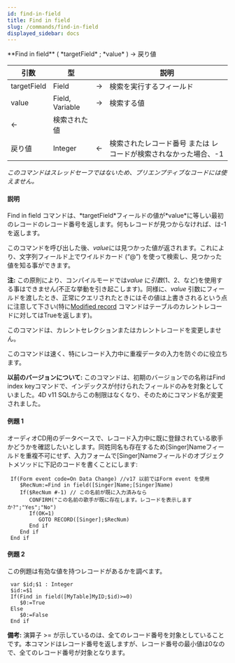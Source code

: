 ```yaml
---
id: find-in-field
title: Find in field
slug: /commands/find-in-field
displayed_sidebar: docs
---
```


<!--REF #_command_.Find in field.Syntax-->**Find in field** ( *targetField* ; *value* ) -> 戻り値<!-- END REF-->
<!--REF #_command_.Find in field.Params-->
| 引数 | 型 |  | 説明 |
| --- | --- | --- | --- |
| targetField | Field | &#8594;  | 検索を実行するフィールド |
| value | Field, Variable | &#8594;  | 検索する値 |
| &#8592; | 検索された値 |
| 戻り値 | Integer | &#8592; | 検索されたレコード番号 または レコードが検索されなかった場合、-1 |

<!-- END REF-->

*このコマンドはスレッドセーフではないため、プリエンプティブなコードには使えません。*


#### 説明 

<!--REF #_command_.Find in field.Summary-->Find in field コマンドは、*targetField*フィールドの値が*value*に等しい最初のレコードのレコード番号を返します。<!-- END REF-->何もレコードが見つからなければ、は-1を返します。

このコマンドを呼び出した後、*value*には見つかった値が返されます。これにより、文字列フィールド上でワイルドカード (“@”) を使って検索し、見つかった値を知る事ができます。

**注:** この原則により、コンパイルモードでは*value* に*引数*($1、$2、など)を使用する事はできません(不正な挙動を引き起こします)。同様に、*value* 引数にフィールドを渡したとき、正常にクエリされたときにはその値は上書きされるという点に注意して下さい(特に[Modified record](modified-record.md) コマンドはテーブルのカレントレコードに対してはTrueを返します)。

このコマンドは、カレントセレクションまたはカレントレコードを変更しません。

このコマンドは速く、特にレコード入力中に重複データの入力を防ぐのに役立ちます。

**以前のバージョンについて:** このコマンドは、初期のバージョンでの名称はFind index keyコマンドで、インデックスが付けられたフィールドのみを対象としていました。4D v11 SQLからこの制限はなくなり、そのためにコマンド名が変更されました。

#### 例題 1 

オーディオCD用のデータベースで、レコード入力中に既に登録されている歌手かどうかを確認したいとします。同姓同名も存在するため\[Singer\]Nameフィールドを重複不可にせず、入力フォームで\[Singer\]Nameフィールドのオブジェクトメソッドに下記のコードを書くことにします:

```4d
 If(Form event code=On Data Change) //v17 以前ではForm event を使用
    $RecNum:=Find in field([Singer]Name;[Singer]Name)
    If($RecNum #-1) // この名前が既に入力済みなら
       CONFIRM("この名前の歌手が既に存在します。レコードを表示しますか?";"Yes";"No")
       If(OK=1)
          GOTO RECORD([Singer];$RecNum)
       End if
    End if
 End if
```

#### 例題 2 

この例題は有効な値を持つレコードがあるかを調べます。  
  
```4d
 var $id;$1 : Integer
 $id:=$1
 If(Find in field([MyTable]MyID;$id)>=0)
    $0:=True
 Else
    $0:=False
 End if
```

  
**備考:** 演算子 >= が示しているのは、全てのレコード番号を対象としていることです。本コマンドはレコード番号を返しますが、レコード番号の最小値は0なので、全てのレコード番号が対象となります。
